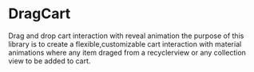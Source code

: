 # DragCart
Drag and drop cart interaction with reveal animation
the purpose of this library is to create a flexible,customizable cart interaction with material animations where any item draged from a recyclerview or any collection view to be added to cart.
